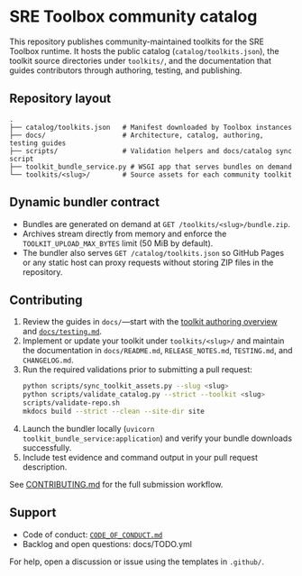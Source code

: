 # SRE Toolbox community catalog

This repository publishes community-maintained toolkits for the SRE Toolbox
runtime. It hosts the public catalog (`catalog/toolkits.json`), the toolkit
source directories under `toolkits/`, and the documentation that guides
contributors through authoring, testing, and publishing.

## Repository layout

```
.
├── catalog/toolkits.json   # Manifest downloaded by Toolbox instances
├── docs/                   # Architecture, catalog, authoring, testing guides
├── scripts/                # Validation helpers and docs/catalog sync script
├── toolkit_bundle_service.py # WSGI app that serves bundles on demand
└── toolkits/<slug>/        # Source assets for each community toolkit
```

## Dynamic bundler contract

- Bundles are generated on demand at `GET /toolkits/<slug>/bundle.zip`.
- Archives stream directly from memory and enforce the `TOOLKIT_UPLOAD_MAX_BYTES`
  limit (50 MiB by default).
- The bundler also serves `GET /catalog/toolkits.json` so GitHub Pages or any
  static host can proxy requests without storing ZIP files in the repository.

## Contributing

1. Review the guides in `docs/`—start with the
   [toolkit authoring overview](docs/toolkit-authoring/overview.md) and
   [`docs/testing.md`](docs/testing.md).
2. Implement or update your toolkit under `toolkits/<slug>/` and maintain the
   documentation in `docs/README.md`, `RELEASE_NOTES.md`, `TESTING.md`, and
   `CHANGELOG.md`.
3. Run the required validations prior to submitting a pull request:
   ```bash
   python scripts/sync_toolkit_assets.py --slug <slug>
   python scripts/validate_catalog.py --strict --toolkit <slug>
   scripts/validate-repo.sh
   mkdocs build --strict --clean --site-dir site
   ```
4. Launch the bundler locally (`uvicorn toolkit_bundle_service:application`) and
   verify your bundle downloads successfully.
5. Include test evidence and command output in your pull request description.

See [CONTRIBUTING.md](CONTRIBUTING.md) for the full submission workflow.

## Support

- Code of conduct: [`CODE_OF_CONDUCT.md`](CODE_OF_CONDUCT.md)
- Backlog and open questions: docs/TODO.yml

For help, open a discussion or issue using the templates in `.github/`.

